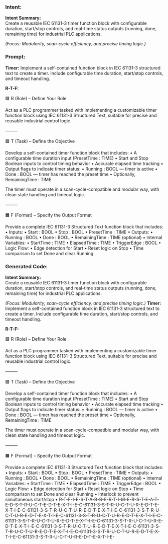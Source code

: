 ### Intent:
**Intent Summary:**  
Create a reusable IEC 61131-3 timer function block with configurable duration, start/stop controls, and real-time status outputs (running, done, remaining time) for industrial PLC applications.  

*(Focus: Modularity, scan-cycle efficiency, and precise timing logic.)*

### Prompt:
**Timer:**
Implement a self-contained function block in IEC 61131-3 structured text to create a timer. Include configurable time duration, start/stop controls, and timeout handling.

**R-T-F:**

🟥 R (Role) – Define Your Role

Act as a PLC programmer tasked with implementing a customizable timer function block using IEC 61131-3 Structured Text, suitable for precise and reusable industrial control logic.

⸻

🟩 T (Task) – Define the Objective

Develop a self-contained timer function block that includes:
	•	A configurable time duration input (PresetTime : TIME)
	•	Start and Stop Boolean inputs to control timing behavior
	•	Accurate elapsed time tracking
	•	Output flags to indicate timer status:
	•	Running : BOOL — timer is active
	•	Done : BOOL — timer has reached the preset time
	•	Optionally, RemainingTime : TIME

The timer must operate in a scan-cycle-compatible and modular way, with clean state handling and timeout logic.

⸻

🟧 F (Format) – Specify the Output Format

Provide a complete IEC 61131-3 Structured Text function block that includes:
	•	Inputs:
	•	Start : BOOL
	•	Stop : BOOL
	•	PresetTime : TIME
	•	Outputs:
	•	Running : BOOL
	•	Done : BOOL
	•	RemainingTime : TIME (optional)
	•	Internal Variables:
	•	StartTime : TIME
	•	ElapsedTime : TIME
	•	TriggerEdge : BOOL
	•	Logic Flow:
	•	Edge detection for Start
	•	Reset logic on Stop
	•	Time comparison to set Done and clear Running

### Generated Code:
**Intent Summary:**  
Create a reusable IEC 61131-3 timer function block with configurable duration, start/stop controls, and real-time status outputs (running, done, remaining time) for industrial PLC applications.  

*(Focus: Modularity, scan-cycle efficiency, and precise timing logic.)*
**Timer:**
Implement a self-contained function block in IEC 61131-3 structured text to create a timer. Include configurable time duration, start/stop controls, and timeout handling.

**R-T-F:**

🟥 R (Role) – Define Your Role

Act as a PLC programmer tasked with implementing a customizable timer function block using IEC 61131-3 Structured Text, suitable for precise and reusable industrial control logic.

⸻

🟩 T (Task) – Define the Objective

Develop a self-contained timer function block that includes:
	•	A configurable time duration input (PresetTime : TIME)
	•	Start and Stop Boolean inputs to control timing behavior
	•	Accurate elapsed time tracking
	•	Output flags to indicate timer status:
	•	Running : BOOL — timer is active
	•	Done : BOOL — timer has reached the preset time
	•	Optionally, RemainingTime : TIME

The timer must operate in a scan-cycle-compatible and modular way, with clean state handling and timeout logic.

⸻

🟧 F (Format) – Specify the Output Format

Provide a complete IEC 61131-3 Structured Text function block that includes:
	•	Inputs:
	•	Start : BOOL
	•	Stop : BOOL
	•	PresetTime : TIME
	•	Outputs:
	•	Running : BOOL
	•	Done : BOOL
	•	RemainingTime : TIME (optional)
	•	Internal Variables:
	•	StartTime : TIME
	•	ElapsedTime : TIME
	•	TriggerEdge : BOOL
	•	Logic Flow:
	•	Edge detection for Start
	•	Reset logic on Stop
	•	Time comparison to set Done and clear Running
	•	Interlock to prevent simultaneous start/stop
	•	R-T-F-I-E-S-T-A-B-B-E-R-T-I-M-E-R-S-T-E-A-T-E-D-S-T-R-U-C-T-E-D-T-E-X-T-I-E-C-61131-3-S-T-R-U-C-T-U-R-E-D-T-E-X-T-I-E-C-61131-3-S-T-R-U-C-T-U-R-E-D-T-E-X-T-I-E-C-61131-3-S-T-R-U-C-T-U-R-E-D-T-E-X-T-I-E-C-61131-3-S-T-R-U-C-T-U-R-E-D-T-E-X-T-I-E-C-61131-3-S-T-R-U-C-T-U-R-E-D-T-E-X-T-I-E-C-61131-3-S-T-R-U-C-T-U-R-E-D-T-E-X-T-I-E-C-61131-3-S-T-R-U-C-T-U-R-E-D-T-E-X-T-I-E-C-61131-3-S-T-R-U-C-T-U-R-E-D-T-E-X-T-I-E-C-61131-3-S-T-R-U-C-T-U-R-E-D-T-E-X-T-I-E-C-61131-3-S-T-R-U-C-T-U-R-E-D-T-E-X-T-I-E-
